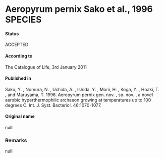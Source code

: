 Aeropyrum pernix Sako et al., 1996 SPECIES
=======

#### Status
ACCEPTED

#### According to
The Catalogue of Life, 3rd January 2011

#### Published in
Sako, Y. , Nomura, N. , Uchida, A. , Ishida, Y. , Morii, H. , Koga, Y. , Hoaki, T. , and Maruyama, T. 1996. Aeropyrum pernix gen. nov. , sp. nov. , a novel aerobic hyperthermophilic archaeon growing at temperatures up to 100 degrees C. Int. J. Syst. Bacteriol. 46:1070-1077.

#### Original name
null

### Remarks
null